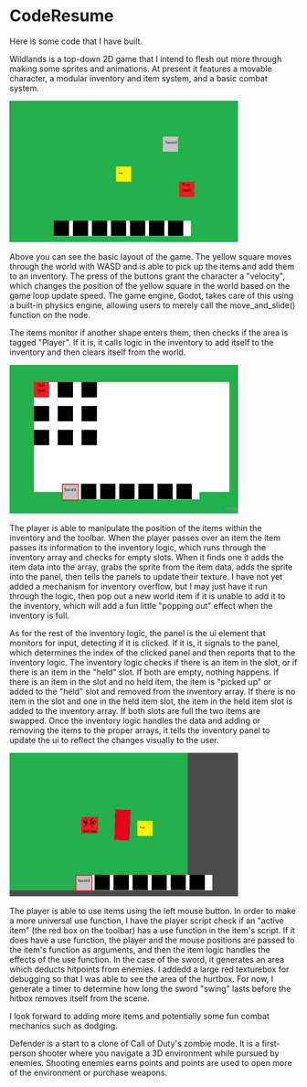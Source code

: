 # CodeResume
Here is some code that I have built.


Wildlands is a top-down 2D game that I intend to flesh out more through making some sprites and animations. At present it features a movable character, a modular inventory and item system, and a basic combat system.

<img src = "https://github.com/User1123212/CodeResume/blob/main/Images/GameOverview.png" width = "400">

Above you can see the basic layout of the game. The yellow square moves through the world with WASD and is able to pick up the items and add them to an inventory. The press of the buttons grant the character a "velocity", which changes the position of the yellow square in the world based on the game loop update speed. The game engine, Godot, takes care of this using a built-in physics engine, allowing users to merely call the move_and_slide() function on the node.

The items monitor if another shape enters them, then checks if the area is tagged "Player". If it is, it calls logic in the inventory to add itself to the inventory and then clears itself from the world.

<img src = "https://github.com/User1123212/CodeResume/blob/main/Images/ModularInventory.png" width = "400">

The player is able to manipulate the position of the items within the inventory and the toolbar. When the player passes over an item the item passes its information to the inventory logic, which runs through the inventory array and checks for empty slots. When it finds one it adds the item data into the array, grabs the sprite from the item data, adds the sprite into the panel, then tells the panels to update their texture. I have not yet added a mechanism for inventory overflow, but I may just have it run through the logic, then pop out a new world item if it is unable to add it to the inventory, which will add a fun little "popping out" effect when the inventory is full.

As for the rest of the inventory logic, the panel is the ui element that monitors for input, detecting if it is clicked. If it is, it signals to the panel, which determines the index of the clicked panel and then reports that to the inventory logic. The inventory logic checks if there is an item in the slot, or if there is an item in the "held" slot. If both are empty, nothing happens. If there is an item in the slot and no held item, the item is "picked up" or added to the "held" slot and removed from the inventory array. If there is no item in the slot and one in the held item slot, the item in the held item slot is added to the inventory array. If both slots are full the two items are swapped. Once the inventory logic handles the data and adding or removing the items to the proper arrays, it tells the inventory panel to update the ui to reflect the changes visually to the user.


<img src = "https://github.com/User1123212/CodeResume/blob/main/Images/ItemUse.png" width = "400">


The player is able to use items using the left mouse button. In order to make a more universal use function, I have the player script check if an "active item" (the red box on the toolbar) has a use function in the item's script. If it does have a use function, the player and the mouse positions are passed to the item's function as arguments, and then the item logic handles the effects of the use function. In the case of the sword, it generates an area which deducts hitpoints from enemies. I addedd a large red texturebox for debugging so that I was able to see the area of the hurtbox. For now, I generate a timer to determine how long the sword "swing" lasts before the hitbox removes itself from the scene.

I look forward to adding more items and potentially some fun combat mechanics such as dodging. 

Defender is a start to a clone of Call of Duty's zombie mode. It is a first-person shooter where you navigate a 3D environment while pursued by enemies. Shooting enemies earns points and points are used to open more of the environment or purchase weapons. 
